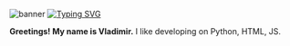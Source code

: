 ![banner](https://github.com/X1vova1X/X1vova1X/assets/128622578/4dc391d5-fd09-401a-bd62-18b4bcecb960)
[![Typing SVG](https://readme-typing-svg.demolab.com/?lines=Welcome+to+my+profile;I+am+Vladimir;I+like+developing)](https://git.io/typing-svg)

**Greetings! My name is Vladimir.**
I like developing on Python, HTML, JS.
